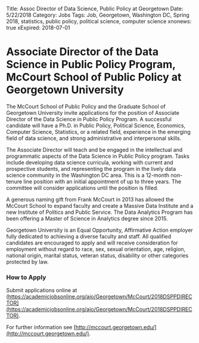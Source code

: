 Title: Assoc Director of Data Science, Public Policy at Georgetown
Date: 5/22/2018
Category: Jobs
Tags: Job, Georgetown, Washington DC, Spring 2018, statistics, public policy, political science, computer science
xnonews: true
xExpired: 2018-07-01

# Associate Director of the Data Science in Public Policy Program, McCourt School of Public Policy at Georgetown University

The McCourt School of Public Policy and the Graduate School of Georgetown University invite applications for the position of Associate Director of the Data Science in Public Policy Program. A successful candidate will have a Ph.D. in Public Policy, Political Science, Economics, Computer Science, Statistics, or a related field, experience in the emerging field of data science, and strong administrative and interpersonal skills.

The Associate Director will teach and be engaged in the intellectual and programmatic aspects of the Data Science in Public Policy program. Tasks include developing data science curricula, working with current and prospective students, and representing the program in the lively data science community in the Washington DC area. This is a 12-month non-tenure line position with an initial appointment of up to three years. The committee will consider applications until the position is filled.

A generous naming gift from Frank McCourt in 2013 has allowed the McCourt School to expand faculty and create a Massive Data Institute and a new Institute of Politics and Public Service. The Data Analytics Program has been offering a Master of Science in Analytics degree since 2015.

Georgetown University is an Equal Opportunity, Affirmative Action employer fully dedicated to achieving a diverse faculty and staff. All qualified candidates are encouraged to apply and will receive consideration for employment without regard to race, sex, sexual orientation, age, religion, national origin, marital status, veteran status, disability or other categories protected by law.

### How to Apply 
Submit applications online at (https://academicjobsonline.org/ajo/Georgetown/McCourt/2018DSPPDIRECTOR](https://academicjobsonline.org/ajo/Georgetown/McCourt/2018DSPPDIRECTOR).

For further information see [http://mccourt.georgetown.edu/](http://mccourt.georgetown.edu/).